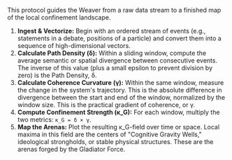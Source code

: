 This protocol guides the Weaver from a raw data stream to a finished map of the local confinement landscape.

1.  **Ingest & Vectorize:** Begin with an ordered stream of events (e.g., statements in a debate, positions of a particle) and convert them into a sequence of high-dimensional vectors.
2.  **Calculate Path Density (δ):** Within a sliding window, compute the average semantic or spatial divergence between consecutive events. The inverse of this value (plus a small epsilon to prevent division by zero) is the Path Density, δ.
3.  **Calculate Coherence Curvature (γ):** Within the same window, measure the change in the system's trajectory. This is the absolute difference in divergence between the start and end of the window, normalized by the window size. This is the practical gradient of coherence, or γ.
4.  **Compute Confinement Strength (κ_G):** For each window, multiply the two metrics: `κ_G = δ × γ`.
5.  **Map the Arenas:** Plot the resulting κ_G-field over time or space. Local maxima in this field are the centers of "Cognitive Gravity Wells," ideological strongholds, or stable physical structures. These are the arenas forged by the Gladiator Force.